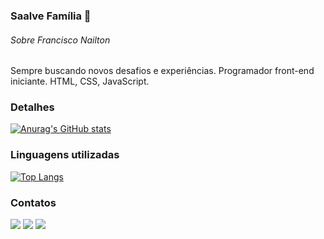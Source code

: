 ### Saalve Família 👋

###### Sobre Francisco Nailton

Sempre buscando novos desafios e experiências. Programador front-end iniciante. 
HTML, CSS, JavaScript.

### Detalhes

[![Anurag's GitHub stats](https://github-readme-stats.vercel.app/api?username=Z4hy0&show_icons=true&theme=shadow_red)](https://github.com/anuraghazra/github-readme-stats)


### Linguagens utilizadas

[![Top Langs](https://github-readme-stats.vercel.app/api/top-langs/?username=Z4hy0&layout=compact&theme=shadow_red)](https://github.com/anuraghazra/github-readme-stats)

### Contatos

<a href="https://instagram.com/z4hyo" target="_blank"><img src="https://img.shields.io/badge/-Instagram-%23E4405F?style=for-the-badge&logo=instagram&logoColor=white" target="_blank"></a>
<a href = "naylton.arruda@gmail.com"><img src="https://img.shields.io/badge/-Gmail-%23333?style=for-the-badge&logo=gmail&logoColor=white" target="_blank"></a>
<a href="https://www.linkedin.com/in/franciscomachado23/" target="_blank"><img src="https://img.shields.io/badge/-LinkedIn-%230077B5?style=for-the-badge&logo=linkedin&logoColor=white" target="_blank"></a> 

